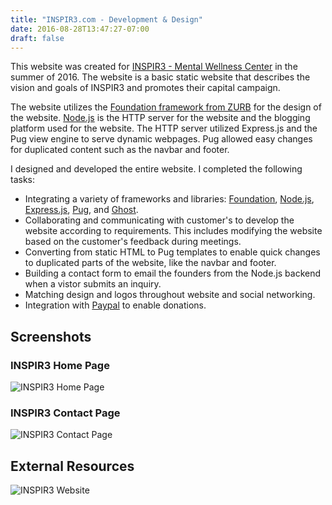```yaml
---
title: "INSPIR3.com - Development & Design"
date: 2016-08-28T13:47:27-07:00
draft: false
---
```


This website was created for [INSPIR3 - Mental Wellness Center](https://www.inspir3.com) in the summer of 2016. The website is a basic static website that describes the vision and goals of INSPIR3 and promotes their capital campaign.

The website utilizes the [Foundation framework from ZURB](https://foundation.zurb.com) for the design of the website. [Node.js](https://nodejs.org/en/) is the HTTP server for the website and the blogging platform used for the website. The HTTP server utilized Express.js and the Pug view engine to serve dynamic webpages. Pug allowed easy changes for duplicated content such as the navbar and footer.

I designed and developed the entire website. I completed the following tasks:

* Integrating a variety of frameworks and libraries: [Foundation](https://foundation.zurb.com), [Node.js](https://nodejs.org/en/), [Express.js](http://expressjs.com), [Pug](https://pugjs.org/api/getting-started.html), and [Ghost](https://ghost.org/developers/).
* Collaborating and communicating with customer's to develop the website according to requirements. This includes modifying the website based on the customer's feedback during meetings.
* Converting from static HTML to Pug templates to enable quick changes to duplicated parts of the website, like the navbar and footer.
* Building a contact form to email the founders from the Node.js backend when a vistor submits an inquiry.
* Matching design and logos throughout website and social networking.
* Integration with [Paypal](https://developer.paypal.com) to enable donations.

## Screenshots

### INSPIR3 Home Page

![INSPIR3 Home Page](/static/img/inspir3/inspir3-base-screenshot.png)

### INSPIR3 Contact Page

![INSPIR3 Contact Page](/static/img/inspir3/inspir3-contact-screenshot.jpg)

## External Resources

![INSPIR3 Website](https://www.inspir3.com/)
